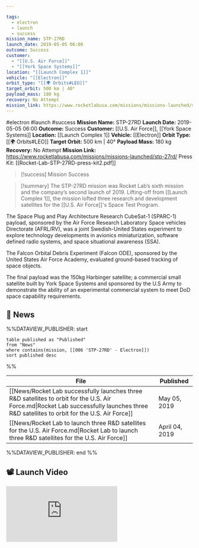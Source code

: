 ```yaml
---

tags:
  - electron
  - launch
  - success
mission_name: STP-27RD
launch_date: 2019-05-05 06:00
outcome: Success
customer:
  - "[[U.S. Air Force]]"
  - "[[York Space Systems]]"
location: "[[Launch Complex 1]]"
vehicle: "[[Electron]]"
orbit_type: "[[🌍 Orbits#LEO]]"
target_orbit: 500 km | 40°
payload_mass: 180 kg
recovery: No Attempt
mission_link: https://www.rocketlabusa.com/missions/missions-launched/stp-27rd/
---
```


#electron #launch #success
**Mission Name:** STP-27RD
**Launch Date:** 2019-05-05 06:00
**Outcome:** Success
**Customer:** [[U.S. Air Force]], [[York Space Systems]]
**Location:** [[Launch Complex 1]]
**Vehicle:** [[Electron]]
**Orbit Type:** [[🌍 Orbits#LEO]]
**Target Orbit:** 500 km | 40°
**Payload Mass:** 180 kg
**Recovery:** No Attempt
**Mission Link:** https://www.rocketlabusa.com/missions/missions-launched/stp-27rd/
Press Kit: [[Rocket-Lab-STP-27RD-press-kit2.pdf]]

>[!success] Mission Success

>[!summary]
The STP-27RD mission was Rocket Lab’s sixth mission and the company’s second launch of 2019. Lifting-off from [[Launch Complex 1]], the mission lofted three research and development satellites for the [[U.S. Air Force]]'s Space Test Program. 
>
The Space Plug and Play Architecture Research CubeSat-1 (SPARC-1) payload, sponsored by the Air Force Research Laboratory Space vehicles Directorate (AFRL/RV), was a joint Swedish-United States experiment to explore technology developments in avionics miniaturization, software defined radio systems, and space situational awareness (SSA). 
>
The Falcon Orbital Debris Experiment (Falcon ODE), sponsored by the United States Air Force Academy, evaluated ground-based tracking of space objects. 
>
The final payload was the 150kg Harbinger satellite; a commercial small satellite built by York Space Systems and sponsored by the U.S Army to demonstrate the ability of an experimental commercial system to meet DoD space capability requirements.

## 📰 News
%%DATAVIEW_PUBLISHER: start
```
table published as "Published"
from "News"
where contains(mission, [[006 'STP-27RD' - Electron]])
sort published desc
```
%%

| File                                                                                                                                                                                     | Published      |
| ---------------------------------------------------------------------------------------------------------------------------------------------------------------------------------------- | -------------- |
| [[News/Rocket Lab successfully launches three R&D satellites to orbit for the U.S. Air Force.md\|Rocket Lab successfully launches three R&D satellites to orbit for the U.S. Air Force]] | May 05, 2019   |
| [[News/Rocket Lab to launch three R&D satellites for the U.S. Air Force.md\|Rocket Lab to launch three R&D satellites for the U.S. Air Force]]                                           | April 04, 2019 |

%%DATAVIEW_PUBLISHER: end %%

## 📽️ Launch Video

<div class="responsive-video">
<iframe src="https://www.youtube.com/embed/ahVDVWq_Ei4" title="Rocket Lab&#39;s Electron - STP-27RD Mission" frameborder="0" allow="accelerometer; autoplay; clipboard-write; encrypted-media; gyroscope; picture-in-picture; web-share" referrerpolicy="strict-origin-when-cross-origin" allowfullscreen></iframe>     

</div>
